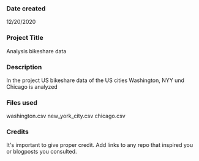 ### Date created
12/20/2020

### Project Title
Analysis bikeshare data

### Description
In the project US bikeshare data of the US cities Washington, NYY und Chicago is analyzed

### Files used
washington.csv
new_york_city.csv
chicago.csv

### Credits
It's important to give proper credit. Add links to any repo that inspired you or blogposts you consulted.
